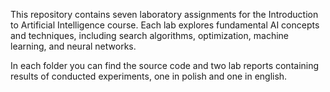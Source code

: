 This repository contains seven laboratory assignments for the Introduction to Artificial Intelligence course. Each lab explores fundamental AI concepts and techniques, including search algorithms, optimization, machine learning, and neural networks.

In each folder you can find the source code and two lab reports containing results of conducted experiments, one in polish and one in english.
